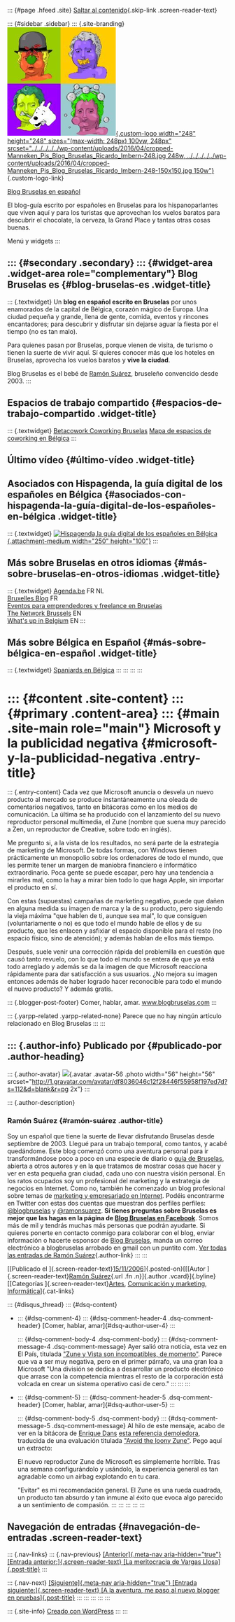 ::: {#page .hfeed .site}
[Saltar al contenido](../../../../../index.html?p=7#content){.skip-link
.screen-reader-text}

::: {#sidebar .sidebar}
::: {.site-branding}
[![](../../../../../wp-content/uploads/2016/04/cropped-Manneken_Pis_Blog_Bruselas_Ricardo_Imbern-248.jpg){.custom-logo
width="248" height="248" sizes="(max-width: 248px) 100vw, 248px"
srcset="../../../../../wp-content/uploads/2016/04/cropped-Manneken_Pis_Blog_Bruselas_Ricardo_Imbern-248.jpg 248w, ../../../../../wp-content/uploads/2016/04/cropped-Manneken_Pis_Blog_Bruselas_Ricardo_Imbern-248-150x150.jpg 150w"}](../../../../../index.html){.custom-logo-link}

[Blog Bruselas en español](../../../../../index.html)

El blog-guía escrito por españoles en Bruselas para los hispanoparlantes
que viven aquí y para los turistas que aprovechan los vuelos baratos
para descubrir el chocolate, la cerveza, la Grand Place y tantas otras
cosas buenas.

Menú y widgets
:::

::: {#secondary .secondary}
::: {#widget-area .widget-area role="complementary"}
Blog Bruselas es {#blog-bruselas-es .widget-title}
----------------

::: {.textwidget}
Un **blog en español escrito en Bruselas** por unos enamorados de la
capital de Bélgica, corazón mágico de Europa. Una ciudad pequeña y
grande, llena de gente, comida, eventos y rincones encantadores; para
descubrir y disfrutar sin dejarse aguar la fiesta por el tiempo (no es
tan malo).

Para quienes pasan por Bruselas, porque vienen de visita, de turismo o
tienen la suerte de vivir aquí. Sí quieres conocer más que los hoteles
en Bruselas, aprovecha los vuelos baratos y **vive la ciudad**.

Blog Bruselas es el bebé de [Ramón Suárez](http://www.ramonsuarez.com),
bruseleño convencido desde 2003.
:::

Espacios de trabajo compartido {#espacios-de-trabajo-compartido .widget-title}
------------------------------

::: {.textwidget}
[Betacowork Coworking Bruselas](http://www.betacowork.com) [Mapa de
espacios de coworking en Bélgica](http://coworkingbelgium.com)
:::

Último vídeo {#último-vídeo .widget-title}
------------

Asociados con Hispagenda, la guía digital de los españoles en Bélgica {#asociados-con-hispagenda-la-guía-digital-de-los-españoles-en-bélgica .widget-title}
---------------------------------------------------------------------

::: {.textwidget}
[![Hispagenda,la guía digital de los españoles en
Bélgica](../../../../../wp-content/uploads/2010/04/Hispagenda-250px.gif "Hispagenda, la guía digital de los españoles en Bélgica"){.attachment-medium
width="250" height="100"}](http://www.hispagenda.com)
:::

Más sobre Bruselas en otros idiomas {#más-sobre-bruselas-en-otros-idiomas .widget-title}
-----------------------------------

::: {.textwidget}
[Agenda.be](http://www.agenda.be) FR NL\
[Bruxelles Blog](http://www.bxlblog.be/) FR\
[Eventos para emprendedores y freelance en
Bruselas](http://www.betacowork.com/events/)\
[The Network
Brussels](http://groups.yahoo.com/group/TheNetworkBrussels/) EN\
[What\'s up in Belgium](http://www.whatsupin.be/) EN
:::

Más sobre Bélgica en Español {#más-sobre-bélgica-en-español .widget-title}
----------------------------

::: {.textwidget}
[Spaniards en Bélgica](http://www.spaniards.es/paises/belgica)
:::
:::
:::
:::

::: {#content .site-content}
::: {#primary .content-area}
::: {#main .site-main role="main"}
Microsoft y la publicidad negativa {#microsoft-y-la-publicidad-negativa .entry-title}
==================================

::: {.entry-content}
Cada vez que Microsoft anuncia o desvela un nuevo producto al mercado se
produce instantáneamente una oleada de comentarios negativos, tanto en
bitácoras como en los medios de comunicación. La última se ha producido
con el lanzamiento del su nuevo reproductor personal multimedia, el Zune
(nombre que suena muy parecido a Zen, un reproductor de Creative, sobre
todo en inglés).

Me pregunto si, a la vista de los resultados, no será parte de la
estrategia de marketing de Microsoft. De todas formas, con Windows
tienen prácticamente un monopolio sobre los ordenadores de todo el
mundo, que les permite tener un margen de maniobra financiero e
informático extraordinario. Poca gente se puede escapar, pero hay una
tendencia a mirarles mal, como la hay a mirar bien todo lo que haga
Apple, sin importar el producto en sí.

Con estas (supuestas) campañas de marketing negativo, puede que dañen en
alguna medida su imagen de marca y la de su producto, pero siguiendo la
vieja máxima "que hablen de ti, aunque sea mal", lo que consiguen
(voluntariamente o no) es que todo el mundo hable de ellos y de su
producto, que les enlacen y asfixiar el espacio disponible para el resto
(no espacio físico, sino de atención); y además hablan de ellos más
tiempo.

Después, suele venir una corrección rápida del problemilla en cuestión
que causó tanto revuelo, con lo que todo el mundo se entera de que ya
está todo arreglado y además se da la imagen de que Microsoft reacciona
rápidamente para dar satisfacción a sus usuarios. ¿No mejora su imagen
entonces además de haber logrado hacer reconocible para todo el mundo el
nuevo producto? Y además gratis.

::: {.blogger-post-footer}
Comer, hablar, amar. www.blogbruselas.com
:::

::: {.yarpp-related .yarpp-related-none}
Parece que no hay ningún artículo relacionado en Blog Bruselas
:::
:::

::: {.author-info}
Publicado por {#publicado-por .author-heading}
-------------

::: {.author-avatar}
![](http://1.gravatar.com/avatar/df8036046c12f28446f55958f197ed7d?s=56&d=blank&r=pg){.avatar
.avatar-56 .photo width="56" height="56"
srcset="http://1.gravatar.com/avatar/df8036046c12f28446f55958f197ed7d?s=112&d=blank&r=pg 2x"}
:::

::: {.author-description}
### Ramón Suárez {#ramón-suárez .author-title}

Soy un español que tiene la suerte de llevar disfrutando Bruselas desde
septiembre de 2003. Llegué para un trabajo temporal, como tantos, y
acabé quedándome. Este blog comenzó como una aventura personal para ir
transformándose poco a poco en una especie de diario o [guía de
Bruselas](../../../../../index.html), abierta a otros autores y en la
que tratamos de mostrar cosas que hacer y ver en esta pequeña gran
ciudad, cada uno con nuestra visión personal. En los ratos ocupados soy
un profesional del marketing y la estrategia de negocios en Internet.
Como no, también he comenzado un blog profesional sobre temas de
[marketing y empresariado en Internet](http://ramonsuarez.com). Podéis
encontrarme en Twitter con estas dos cuentas que muestran dos perfiles
perfiles: [\@blogbruselas](http://twitter.com/blogbruselas) y
[\@ramonsuarez](http://twitter.com/ramonsuarez). **Sí tienes preguntas
sobre Bruselas es mejor que las hagas en la página de [Blog Bruselas en
Facebook](http://www.facebook.com/blogbruselas)**. Somos más de mil y
tendrás muchas más personas que podrán ayudarte. Si quieres ponerte en
contacto conmigo para colaborar con el blog, enviar información o
hacerte esponsor de [Blog Bruselas](../../../../../index.html), manda un
correo electrónico a blogbruselas arrobado en gmail con un puntito com.
[Ver todas las entradas de Ramón
Suárez](../../../../2010/04/30/index.html?author=2){.author-link}
:::
:::

[[Publicado el
]{.screen-reader-text}[15/11/2006](../../../../../index.html?p=7)]{.posted-on}[[[Autor
]{.screen-reader-text}[Ramón
Suárez](../../../../2010/04/30/index.html?author=2){.url .fn
.n}]{.author .vcard}]{.byline}[[Categorías
]{.screen-reader-text}[Artes](../../../../category/artes/index.html),
[Comunicación y
marketing](../../../../category/comunicacion-y-marketing/index.html),
[Informática](../../../../category/informatica/index.html)]{.cat-links}

::: {#disqus_thread}
::: {#dsq-content}
-   ::: {#dsq-comment-4}
    ::: {#dsq-comment-header-4 .dsq-comment-header}
    [Comer, hablar, amar]{#dsq-author-user-4}
    :::

    ::: {#dsq-comment-body-4 .dsq-comment-body}
    ::: {#dsq-comment-message-4 .dsq-comment-message}
    Ayer salió otra noticia, esta vez en El País, titulada ["Zune y
    Vista son incompatibles, de
    momento"](http://www.elpais.es/articulo/internet/Zune/Vista/incompatibles/momento/elpportec/20061116elpepunet_2/Tes/).
    Parece que va a ser muy negativa, pero en el primer párrafo, va una
    gran loa a Microsoft "Una división se dedica a desarrollar un
    producto electrónico que arrase con la competencia mientras el resto
    de la corporación está volcada en crear un sistema operativo casi de
    cero."
    :::
    :::
    :::

-   ::: {#dsq-comment-5}
    ::: {#dsq-comment-header-5 .dsq-comment-header}
    [Comer, hablar, amar]{#dsq-author-user-5}
    :::

    ::: {#dsq-comment-body-5 .dsq-comment-body}
    ::: {#dsq-comment-message-5 .dsq-comment-message}
    Al hilo de este mensaje, acabo de ver en la bitácora de [Enrique
    Dans](http://edans.blogspot.com) [esta referencia
    demoledora](http://edans.blogspot.com/2006/11/por-si-pensabas-comprarte-un-zune.html),
    traducida de una evaluación titulada ["Avoid the loony
    Zune"](http://www.suntimes.com/technology/ihnatko/147048,CST-FIN-Andy23.article).
    Pego aquí un extracto:

    El nuevo reproductor Zune de Microsoft es simplemente horrible. Tras
    una semana configurándolo y usándolo, la experiencia general es tan
    agradable como un airbag explotando en tu cara.

    "Evitar" es mi recomendación general. El Zune es una rueda cuadrada,
    un producto tan absurdo y tan inmune al éxito que evoca algo
    parecido a un sentimiento de compasión.
    :::
    :::
    :::
:::
:::

Navegación de entradas {#navegación-de-entradas .screen-reader-text}
----------------------

::: {.nav-links}
::: {.nav-previous}
[[Anterior]{.meta-nav aria-hidden="true"} [Entrada
anterior:]{.screen-reader-text} [La meritocracia de Vargas
Llosa]{.post-title}](../../../../../index.html?p=6)
:::

::: {.nav-next}
[[Siguiente]{.meta-nav aria-hidden="true"} [Entrada
siguiente:]{.screen-reader-text} [A la aventura, me paso al nuevo
blogger en pruebas]{.post-title}](../../../../../index.html?p=8)
:::
:::
:::
:::
:::

::: {.site-info}
[Creado con WordPress](https://es.wordpress.org/)
:::
:::
